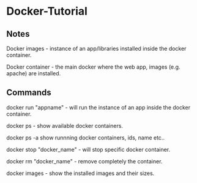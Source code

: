# Docker-Tutorial

## Notes

Docker images - instance of an app/libraries installed inside the docker container.

Docker container - the main docker where the web app, images (e.g. apache) are installed.

## Commands

docker run "appname" -  will run the instance of an app inside the docker container.

docker ps - show available docker containers.

docker ps -a show runnning docker containers, ids, name etc..

docker stop "docker_name" - will stop specific docker container.

docker rm "docker_name" - remove completely the container.

docker images - show the installed images and their sizes.
